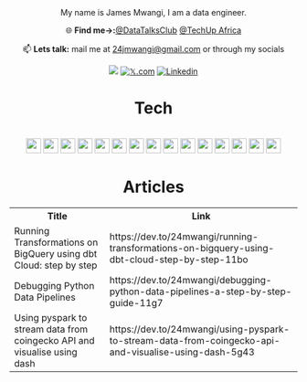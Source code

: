 

<div align="center">
My name is James Mwangi, I am a data engineer.


🌐 **Find me→:**[@DataTalksClub](https://twitter.com/DataTalksClub?t=OAFbF2AkdVQOR0mNz_aeXw&s=09) [@TechUp Africa](https://www.techupafrica.org/tamp)


📫 **Lets talk:** mail me at 24jmwangi@gmail.com or through my socials

 [![](https://img.shields.io/badge/dev.to-0A0A0A?&logo=devdotto&logoColor=white)](https://dev.to/24mwangi) [![𝕏.com](https://img.shields.io/badge/𝕏.com-12100E?logo=𝕏.com&logoColor=blue)](https://x.com/24mwangi) [![Linkedin](https://img.shields.io/badge/linkedin-12100E?logo=linkedin&logoColor=blue)](https://www.linkedin.com/in/wachukajames2023/)
<br>
<h1>Tech</h1>
<Br>
<img src="https://img.shields.io/badge/Python-white?style=for-the-badge&logo=python&logoColor=black" height="26"/> <img src="https://img.shields.io/badge/SQL-white?style=for-the-badge&logo=sql&logoColor=black" height="26"/>  <img src="https://img.shields.io/badge/spark-white?style=for-the-badge&logo=apache-spark&logoColor=black" height="26"/> <img src="https://img.shields.io/badge/mongodb-white?style=for-the-badge&logo=mongodb&logoColor=black" height="26"/>
<img src="https://img.shields.io/badge/tableau-white?style=for-the-badge&logo=tableau&logoColor=black" height="26"/> <img src="https://img.shields.io/badge/postgres-white.svg?&style=for-the-badge&logo=postgresql&logoColor=black" height="26"/>
<img src="https://img.shields.io/badge/airflow-white.svg?&style=for-the-badge&logo=apacheairflow&logoColor=black" height="26"/> <img src="https://img.shields.io/badge/DBT-white?style=for-the-badge&logo=dbt&logoColor=black" height="26"/> 
<img src="https://img.shields.io/badge/docker-white?style=for-the-badge&logo=docker&logoColor=black" height="26"/> <img src="https://img.shields.io/badge/kafka-white?style=for-the-badge&logo=apache-kafka&logoColor=black" height="26"/>
<img src="https://img.shields.io/badge/gcp-white?style=for-the-badge&logo=google-cloud&logoColor=black" height="26"/> <img src="https://img.shields.io/badge/terraform-white?style=for-the-badge&logo=terraform&logoColor=black" height="26"/> <img src="https://img.shields.io/badge/powerbi-white?style=for-the-badge&logo=powerbi&logoColor=black" height="26"/>
<img src="https://img.shields.io/badge/Talend-white?style=for-the-badge&logo=talend&logoColor=black" height="26"/> 
<img src="https://img.shields.io/badge/prefect-white?style=for-the-badge&logo=prefect&logoColor=black" height="26"/> 
<Br>
<h1>Articles</h1>
<table>
  <tr><th>Title</th><th>Link</th></tr>
  <!-- DEVTO:START --><tr><td>Running Transformations on BigQuery using dbt Cloud: step by step</td><td>https://dev.to/24mwangi/running-transformations-on-bigquery-using-dbt-cloud-step-by-step-11bo</td></tr><tr><td>Debugging Python Data Pipelines</td><td>https://dev.to/24mwangi/debugging-python-data-pipelines-a-step-by-step-guide-11g7</td></tr><tr><td>Using pyspark to stream data from coingecko API and visualise using dash</td><td>https://dev.to/24mwangi/using-pyspark-to-stream-data-from-coingecko-api-and-visualise-using-dash-5g43</td></tr><!-- DEVTO:END -->
</table>
<br>
<!--
![Snake animation](https://github.com/James-Wachuka/James-Wachuka/blob/output/github-contribution-grid-snake.svg)
-->
<!--
<h2 align="center"><u>My Github Stats</u></h2>
<p align="center">
-->
<!--
<img align="center" src="https://github-readme-stats.vercel.app/api/top-langs/?username=James-Wachuka&exclude_repo=dta_warehouse_example,speeddating_R,shell_,R_examples,&layout=compact&theme=github_dark&langs_count=10">
-->
<!--
<img align="center" src="https://github-readme-stats.vercel.app/api?username=James-Wachuka&count_private=true&show_icons=trueline_height=21&theme=github_dark">	
-->
<!--
<img align="center" src="https://github-readme-streak-stats.herokuapp.com/?user=James-Wachuka&theme=holi-theme">
-->
</p>

